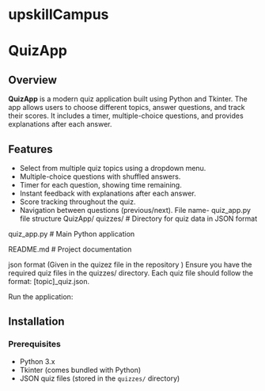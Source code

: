 # upskillCampus
# QuizApp

## Overview
**QuizApp** is a modern quiz application built using Python and Tkinter. The app allows users to choose different topics, answer questions, and track their scores. It includes a timer, multiple-choice questions, and provides explanations after each answer.

## Features
- Select from multiple quiz topics using a dropdown menu.
- Multiple-choice questions with shuffled answers.
- Timer for each question, showing time remaining.
- Instant feedback with explanations after each answer.
- Score tracking throughout the quiz.
- Navigation between questions (previous/next).
  File name- quiz_app.py
file structure
QuizApp/
quizzes/ # Directory for quiz data in JSON format


quiz_app.py # Main Python application


README.md # Project documentation

json format
(Given in the quizez file in the repository )
Ensure you have the required quiz files in the quizzes/ directory. Each quiz file should follow the format: [topic]_quiz.json.

Run the application:


## Installation
### Prerequisites
- Python 3.x
- Tkinter (comes bundled with Python)
- JSON quiz files (stored in the `quizzes/` directory)



